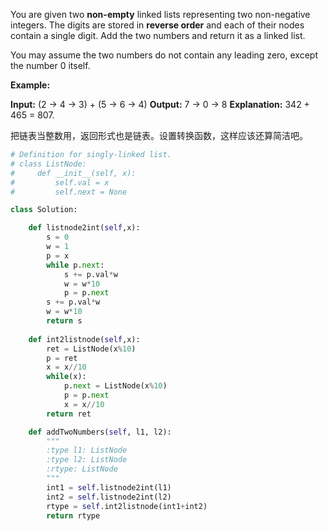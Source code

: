 You are given two **non\-empty** linked lists representing two non\-negative integers. The digits are stored in **reverse order** and each of their nodes contain a single digit. Add the two numbers and return it as a linked list.

You may assume the two numbers do not contain any leading zero, except the number 0 itself.

**Example:**

**Input:** (2 \-> 4 \-> 3) + (5 \-> 6 \-> 4)
**Output:** 7 \-> 0 \-> 8
**Explanation:** 342 + 465 = 807.

把链表当整数用，返回形式也是链表。设置转换函数，这样应该还算简洁吧。

```python
# Definition for singly-linked list.
# class ListNode:
#     def __init__(self, x):
#         self.val = x
#         self.next = None

class Solution:

    def listnode2int(self,x):
        s = 0
        w = 1
        p = x
        while p.next:
            s += p.val*w
            w = w*10
            p = p.next
        s += p.val*w
        w = w*10
        return s
        
    def int2listnode(self,x):
        ret = ListNode(x%10)
        p = ret
        x = x//10
        while(x):
            p.next = ListNode(x%10)
            p = p.next
            x = x//10
        return ret

    def addTwoNumbers(self, l1, l2):
        """
        :type l1: ListNode
        :type l2: ListNode
        :rtype: ListNode
        """
        int1 = self.listnode2int(l1)
        int2 = self.listnode2int(l2)
        rtype = self.int2listnode(int1+int2)
        return rtype
```


